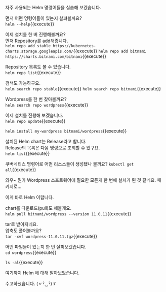 
자주 사용되는 Helm 명령어들을 실습해 보겠습니다.

먼저 어떤 명령어들이 있는지 살펴볼까요?  
`helm --help`{{execute}}


이제 설치를 한 버 진행해볼까요?  
먼저 Repository를 add해줍니다.  
`helm repo add stable https://kubernetes-charts.storage.googleapis.com/`{{execute}}
`helm repo add bitnami https://charts.bitnami.com/bitnami`{{execute}}

Repository 목록도 볼 수 있습니다.  
`helm repo list`{{execute}}

검색도 가능하구요.  
`helm search repo stable`{{execute}}
`helm search repo bitnami`{{execute}}

Wordpress를 한 번 찾아볼까요?  
`helm search repo wordpress`{{execute}}

이제 설치를 진행해 보겠습니다.  
`helm repo update`{{execute}}

`helm install my-wordpress bitnami/wordpress`{{execute}}

설치된 Helm chart는 Release라고 합니다.  
Release의 목록은 다음 명령으로 조회할 수 있구요.  
`helm list`{{execute}}

쿠버네티스 명령어로 어떤 리소스들이 생성됐나 볼까요?
`kubectl get all`{{execute}}

와우~ 뭔가 Wordpress 소프트웨어에 필요한 모든게 한 번에 설치가 된 것 같네요. 패키지로...  

이게 바로 Helm 이랍니다.


chart를 다운로드(pull)도 해볼게요.  
`helm pull bitnami/wordpress --version 11.0.11`{{execute}}

tar로 받아지네요.  
압축도 풀어볼까요?  
`tar -xvf wordpress-11.0.11.tgz`{{execute}}

어떤 파일들이 있는지 한 번 살펴보겠습니다.  
`cd wordpress`{{execute}}

`ls -al`{{execute}}


여기까지 Helm 에 대해 알아보았습니다.

수고하셨습니다.  (〃･ิ‿･ิ)ゞ